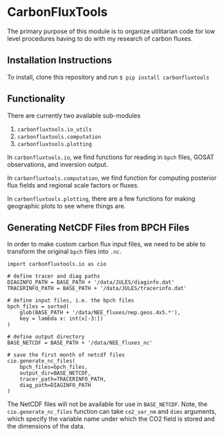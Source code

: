 # CarbonFluxTools

The primary purpose of this module is to organize utilitarian code for low
level procedures having to do with my research of carbon fluxes.

## Installation Instructions
To install, clone this repository and run
`$ pip install carbonfluxtools`

## Functionality
There are currently two available sub-modules
1. `carbonfluxtools.io_utils`
2. `carbonfluxtools.computation`
3. `carbonfluxtools.plotting`

In `carbonfluxtools.io`, we find functions for reading in `bpch` files, GOSAT
observations, and inversion output.

In `carbonfluxtools.computation`, we find function for computing posterior flux
fields and regional scale factors or fluxes.

In `carbonfluxtools.plotting`, there are a few functions for making geographic
plots to see where things are.

## Generating NetCDF Files from BPCH Files
In order to make custom carbon flux input files, we need to be able to transform the original `bpch` files into `.nc`.

```
import carbonfluxtools.io as cio

# define tracer and diag paths
DIAGINFO_PATH = BASE_PATH + '/data/JULES/diaginfo.dat'
TRACERINFO_PATH = BASE_PATH + '/data/JULES/tracerinfo.dat'

# define input files, i.e. the bpch files
bpch_files = sorted(
    glob(BASE_PATH + '/data/NEE_fluxes/nep.geos.4x5.*'),
    key = lambda x: int(x[-3:])
)

# define output directory
BASE_NETCDF = BASE_PATH + '/data/NEE_fluxes_nc'

# save the first month of netcdf files
cio.generate_nc_files(
    bpch_files=bpch_files,
    output_dir=BASE_NETCDF,
    tracer_path=TRACERINFO_PATH,
    diag_path=DIAGINFO_PATH
)
```

The NetCDF files will not be available for use in `BASE_NETCDF`. Note, the `cio.generate_nc_files` function can take `co2_var_nm` and `dims` arguments, which specify the variable name under which the CO2 field is stored and the dimensions of the data.
